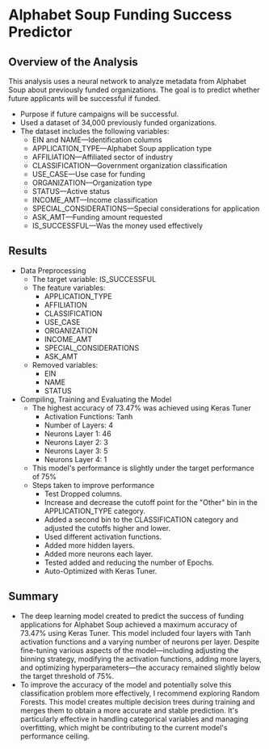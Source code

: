 # Alphabet Soup Funding Success Predictor

## Overview of the Analysis

This analysis uses a neural network to analyze metadata from Alphabet Soup about previously funded organizations.  The goal is to predict whether future applicants will be successful if funded.

* Purpose if future campaigns will be successful.
* Used a dataset of 34,000 previously funded organizations.
* The dataset includes the following variables:
    * EIN and NAME—Identification columns
    * APPLICATION_TYPE—Alphabet Soup application type
    * AFFILIATION—Affiliated sector of industry
    * CLASSIFICATION—Government organization classification
    * USE_CASE—Use case for funding
    * ORGANIZATION—Organization type
    * STATUS—Active status
    * INCOME_AMT—Income classification
    * SPECIAL_CONSIDERATIONS—Special considerations for application
    * ASK_AMT—Funding amount requested
    * IS_SUCCESSFUL—Was the money used effectively

## Results

* Data Preprocessing
    * The target variable: IS_SUCCESSFUL
    * The feature variables:
        * APPLICATION_TYPE
        * AFFILIATION
        * CLASSIFICATION
        * USE_CASE
        * ORGANIZATION
        * INCOME_AMT
        * SPECIAL_CONSIDERATIONS
        * ASK_AMT
    * Removed variables:
        * EIN
        * NAME
        * STATUS
* Compiling, Training and Evaluating the Model
    * The highest accuracy of 73.47% was achieved using Keras Tuner
        * Activation Functions: Tanh
        * Number of Layers: 4
        * Neurons Layer 1: 46
        * Neurons Layer 2: 3
        * Neurons Layer 3: 5
        * Neurons Layer 4: 1
    * This model's performance is slightly under the target performance of 75%
    * Steps taken to improve performance
        * Test Dropped columns.
        * Increase and decrease the cutoff point for the "Other" bin in the APPLICATION_TYPE category.
        * Added a second bin to the CLASSIFICATION category and adjusted the cutoffs higher and lower.
        * Used different activation functions.
        * Added more hidden layers.
        * Added more neurons each layer.
        * Tested added and reducing the number of Epochs.
        * Auto-Optimized with Keras Tuner.

## Summary

* The deep learning model created to predict the success of funding applications for Alphabet Soup achieved a maximum accuracy of 73.47% using Keras Tuner. This model included four layers with Tanh activation functions and a varying number of neurons per layer. Despite fine-tuning various aspects of the model—including adjusting the binning strategy, modifying the activation functions, adding more layers, and optimizing hyperparameters—the accuracy remained slightly below the target threshold of 75%.
* To improve the accuracy of the model and potentially solve this classification problem more effectively, I recommend exploring Random Forests. This model creates multiple decision trees during training and merges them to obtain a more accurate and stable prediction. It's particularly effective in handling categorical variables and managing overfitting, which might be contributing to the current model's performance ceiling.
